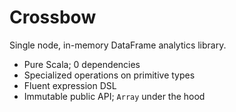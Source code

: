 # Crossbow

Single node, in-memory DataFrame analytics library.

* Pure Scala; 0 dependencies
* Specialized operations on primitive types
* Fluent expression DSL
* Immutable public API; `Array` under the hood
